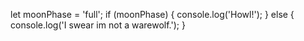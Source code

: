 let moonPhase = 'full';
if (moonPhase) {
  console.log('Howl!');
} else {
  console.log('I swear im not a warewolf.');
}